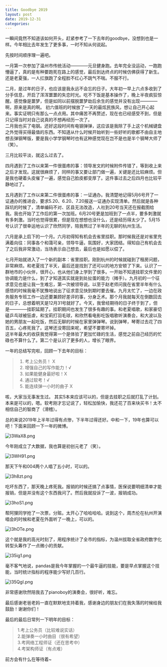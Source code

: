 ```yaml
---
title: Goodbye 2019
layout: post
date: 2019-12-31
categories: 
---
```


一瞬间竟然不知道该如何开头，赶紧参考了一下去年的goodbye，没想到也是一样。今年相比去年发生了更多事，一时不知从何说起。  

先按时间顺序理一遍吧。 

一月第一次参加了温州市传统活动————元旦健身跑。去年完全没运动，一跑跑懵逼了，真的是有种要跑死在路上的感觉，最后到达终点的时候仿佛获得了新生。还是老夏强，一人扛旗跑了全程脸不红心不跳气不喘。不服不行。  

二月，是过年的日子，也应该是我永远不会忘的日子。大年初一早上六点多收到了分手信息，开启了浑浑噩噩的失恋时光。吃不下饭是基本操作了，晚上半夜疯狂惊醒。感觉像是噩梦，但是如同以前摆脱噩梦劫后余生的感觉并没有出现————啊，原来是真的啊。
初六值班的时候放了一天的最炫民族风，想让自己开心起来。事实证明只有那么一点点用。其中痛苦不再赘述，现在也已经感受不到，但是只记得当时对自己说真的不想再经历一次了。  
二月我也买了电钢。还好这段时间有电钢弹弹，这应该是我除了手上这个机械键盘之外觉得买得最值的东西。不知道从什么时候开始听到一些好听的歌都不由自主地想去弹钢琴版，要是我小学学钢琴时也有这种感觉现在岂不是也是半个钢琴大师了（笑）。

三月比较平淡，就这么过去了。

四月遇到了工作以来第一件很蛋疼的事：领导发文的时候附件传错了，等到收上来之后才发现。这就很麻烦了，同样的事又要让部门做一遍，关键是还比较麻烦。但是我也硬着头皮催了一遍，感觉自己脸皮都变厚了。这件事过去之后四月也比较平静地过了。

五月遇到了工作以来第二件很蛋疼的事：一证通办。我清楚地记得5月6号开了一证通办的推进会，要求5.20、6.20、7.20报送一证通办实现清单。然后就是各种踩坑的时候了，清单编码不对、区县无法改造，人社到20号当天还在报截图给我。我也开始了工作后的第一次加班。6月20号更是加班到了一点半，要多刺激就有多刺激。当时也觉得很累，但是现在想想也没什么，还是经历得太少了。5月15号认识了很幸运地认识了欣然同学，陪我熬过了半年的无聊的杭州生活。

六月是承上启下的一个月。六月初得知有机会去省里挂职。那时候我还是对省里充满着向往：同事各个和蔼可亲，领导牛逼，氛围好，大家团结。得知自己有机会去了之后我非常激动，当场表示自己想去，最后也是如愿以偿了。

七月开始就进入了一个新的副本：省里挂职。刚到杭州的时候就碰到了租房问题，非常麻烦。和老夏找了半天，最后还是找到了还可以的地方安顿了下来。认识了一群地市的小伙伴，很开心，也从他们身上学到了很多。一开始不知道挂职文件里的协调能力是什么，到了才知道其实就是到处扯蛋的能力（摊手）。九月初的一个征求意见也是让我一生难忘，第一次被领导说。以至于赵老师问我在省里半年有什么感悟的时候我毫不犹豫地说出了征求意见快到期时要去催。九月太忙了，一边在政务服务专班工作一边还要兼顾好差评的事，分身乏术。那个月我就每天在倒数回去的日子，总想着明天是12月31号就好了。今天，我曾经期待的日子终于到了，但是————挂职延期了。挂职期间也发生了很多有趣的事。和老夏唱歌，和家豪切磋乒乓球被狂虐，和宝莉打羽毛球，和欣然看电影吃饭唱歌听演奏会，和大波以及她的男朋友一起吃饭，然后无聊的时候在家里弹弹琴。说到弹琴，琴寄过去花了四百五，心疼死我了。这琴还没寄回来呢，希望不要寄坏掉。   
这半年最大的收获我觉得第一个是体验了更加忙碌的生活，感觉之前自己经历的忙碌也不算什么了。第二个是认识了更多的人，增长了眼界。

一年的总结写完啦，回顾一下去年的目标：
> 1. 考上公务员！ X
> 2. 增强自己的写作能力！√
> 3. 如果能健身最好啦！X
> 4. 通过软考！√
> 5. 能连续弹一小时的曲子 X

咳，大家当无事发生过。
其实5本来应该可以的，但是去挂职之后就打乱了计划。本来是可以的，嗯。软考刚才忘记说了，轻松加愉快，我还花了百来块买书！太不相信自己的智商了（滑稽）。

总的来说2019年上半年过得有点惨，下半年过得还好。中和一下，19年也算可以吧！下面来回顾一下一年的微博。




![l3WaX8.png](https://s2.ax1x.com/2019/12/31/l3WaX8.png)

今年刚成立了大数据，我也算是初创元老了（笑）。

![l3WH91.png](https://s2.ax1x.com/2019/12/31/l3WH91.png)

那天下午和004两个人唱了五小时，可以的。

![l3h8zt.png](https://s2.ax1x.com/2019/12/31/l3h8zt.png)

吃坏东西了，那天晚上疼死我。报销的时候还搞了点事情，医保说要明细清单才能报销，但是并没有这个东西我问了。然后我就投诉了一波，报销成功。

![l3hoS1.png](https://s2.ax1x.com/2019/12/31/l3hoS1.png)

帮阿狸同学抢了一次票，分赃。太开心了哈哈哈哈。说到这个，周杰伦在杭州开演唱会的时候和老夏在外面听了一晚上，可以的。

![l3hOTe.png](https://s2.ax1x.com/2019/12/31/l3hOTe.png)

这个就是我的高光时刻了，用程序统计了全市的指标，为温州拔取全省政府数字化转型头筹作了一点微小的贡献。

![l35ig1.png](https://s2.ax1x.com/2019/12/31/l35ig1.png)

毫不客气地说，pandas是我今年掌握的一个最牛逼的技能，要是早点掌握这个技能，当时统计指标的程序能少写好几百行。

![l35QgI.png](https://s2.ax1x.com/2019/12/31/l35QgI.png)

非常感谢欣然陪我去了pianoboy的演奏会，很好听，难忘。


最后感谢老爸老妈一直在默默地支持着我，感谢身边的朋友们在我失落的时候给我鼓励！谢谢你们！

最后的最后日常列一下明年的目标： 

> 1.考上公务员（比较难说实话）   
> 2.能弹奏一小时曲目（很有希望）   
> 3.考网络工程师证（还在思考中）   
> 4.考架构师证（有点难）   

前方会有什么在等待着~